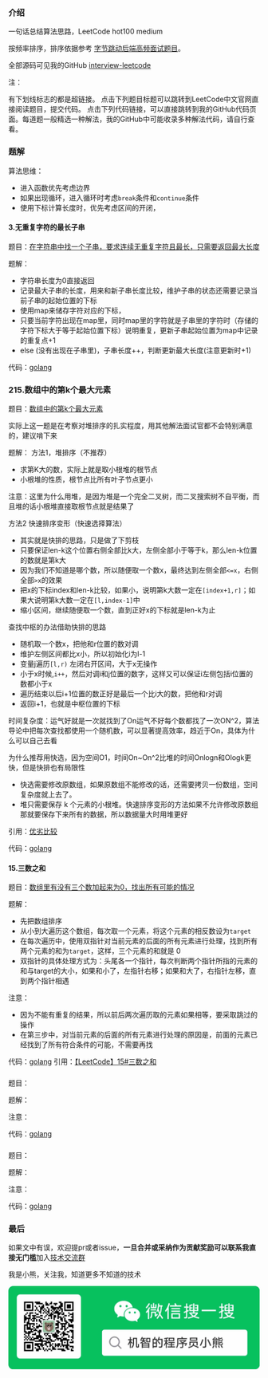 ### 介绍

一句话总结算法思路，LeetCode hot100 medium

按频率排序，排序依据参考 [字节跳动后端高频面试题目](https://github.com/afatcoder/LeetcodeTop/blob/master/bytedance/backend.md)。

全部源码可见我的GitHub [interview-leetcode](https://github.com/minibear2333/interview-leetcode/tree/master/LeetCode/all)

注：

有下划线标志的都是超链接。
点击下列题目标题可以跳转到LeetCode中文官网直接阅读题目，提交代码。
点击下列代码链接，可以直接跳转到我的GitHub代码页面。每道题一般精选一种解法，我的GitHub中可能收录多种解法代码，请自行查看。

### 题解

算法思维：
* 进入函数优先考虑边界
* 如果出现循环，进入循环时考虑`break`条件和`continue`条件
* 使用下标计算长度时，优先考虑区间的开闭，

#### 3.无重复字符的最长子串

题目：[在字符串中找一个子串，要求连续无重复字符且最长，只需要返回最大长度](https://leetcode-cn.com/problems/longest-substring-without-repeating-characters/description/)

题解：

* 字符串长度为0直接返回
* 记录最大子串的长度，用来和新子串长度比较，维护子串的状态还需要记录当前子串的起始位置的下标
* 使用map来储存字符对应的下标，
* 只要当前字符出现在map里，同时map里的字符就是子串里的字符时（存储的字符下标大于等于起始位置下标）说明重复，更新子串起始位置为map中记录的重复点+1
* else (没有出现在子串里)，子串长度++，判断更新最大长度(注意更新时+1)

代码：[golang](../all/3.无重复字符的最长子串.go)

### 215.数组中的第k个最大元素

题目：[数组中的第k个最大元素](https://leetcode-cn.com/problems/kth-largest-element-in-an-array/description/)

实际上这一题是在考察对堆排序的扎实程度，用其他解法面试官都不会特别满意的，建议啃下来

题解：
方法1，堆排序（不推荐）
* 求第K大的数，实际上就是取小根堆的根节点
* 小根堆的性质，根节点比所有叶子节点更小

注意：这里为什么用堆，是因为堆是一个完全二叉树，而二叉搜索树不自平衡，而且堆的话小根堆直接取根节点就是结果了

方法2 快速排序变形（快速选择算法）

* 其实就是快排的思路，只是做了下剪枝
* 只要保证len-k这个位置右侧全部比k大，左侧全部小于等于k，那么len-k位置的数就是第k大
* 因为我们不知道是哪个数，所以随便取一个数x，最终达到左侧全部`<=x`，右侧全部`>x`的效果
* 把x的下标index和len-k比较，如果小，说明第k大数一定在`[index+1,r]`；如果大说明第k大数一定在`[l,index-1]`中
* 缩小区间，继续随便取一个数，直到正好x的下标就是len-k为止

查找中枢的办法借助快排的思路

* 随机取一个数x，把他和r位置的数对调
* 维护左侧区间都比x小，所以初始化i为l-1
* 变量j遍历`[l,r)` 左闭右开区间，大于x无操作
* 小于x时候,`i++`，然后对调i和j位置的数字，这样又可以保证i左侧包括i位置的数都小于x
* 遍历结束以后i+1位置的数正好是最后一个比i大的数，把他和r对调
* 返回i+1，也就是中枢位置的下标

时间复杂度：运气好就是一次就找到了On运气不好每个数都找了一次ON^2，算法导论中把每次查找都使用一个随机数，可以显著提高效率，趋近于On，具体为什么可以自己去看

为什么推荐用快选，因为空间O1，时间On~On^2比堆的时间Onlogn和Ologk更快，但是快排也有局限性

* 快选需要修改原数组，如果原数组不能修改的话，还需要拷贝一份数组，空间复杂度就上去了。
* 堆只需要保存 k 个元素的小根堆。快速排序变形的方法如果不允许修改原数组那就要保存下来所有的数据，所以数据量大时用堆更好


引用：[优劣比较](https://leetcode-cn.com/problems/zui-xiao-de-kge-shu-lcof/solution/tu-jie-top-k-wen-ti-de-liang-chong-jie-fa-you-lie-/)

代码：[golang](../all/215.数组中的第k个最大元素.go)

#### 15.三数之和

题目：[数组里有没有三个数加起来为0，找出所有可能的情况](https://leetcode-cn.com/problems/longest-substring-without-repeating-characters/description/)

题解：
* 先把数组排序
* 从小到大遍历这个数组，每次取一个元素，将这个元素的相反数设为`target`
* 在每次遍历中，使用双指针对当前元素的后面的所有元素进行处理，找到所有两个元素的和为`target`，这样，三个元素的和就是 0
* 双指针的具体处理方式为：头尾各一个指针，每次判断两个指针所指的元素的和与target的大小，如果和小了，左指针右移；如果和大了，右指针左移，直到两个指针相遇

注意：
* 因为不能有重复的结果，所以前后两次遍历取的元素如果相等，要采取跳过的操作
* 在第三步中，对当前元素的后面的所有元素进行处理的原因是，前面的元素已经找到了所有符合条件的可能，不需要再找

代码：[golang](../all/15.三数之和.go)
引用：[【LeetCode】15#三数之和](https://zhuanlan.zhihu.com/p/53519899)

### 

题目：[]()

题解：

注意：

代码：[golang](..)

### 

题目：[]()

题解：

注意：

代码：[golang](..)

### 最后

如果文中有误，欢迎提pr或者issue，**一旦合并或采纳作为贡献奖励可以联系我直接无门槛**加入[技术交流群](https://mp.weixin.qq.com/s/ErQFjJbIsMVGjIRWbQCD1Q)

我是小熊，关注我，知道更多不知道的技术

![](res/2021-03-17-19-57-33.png)